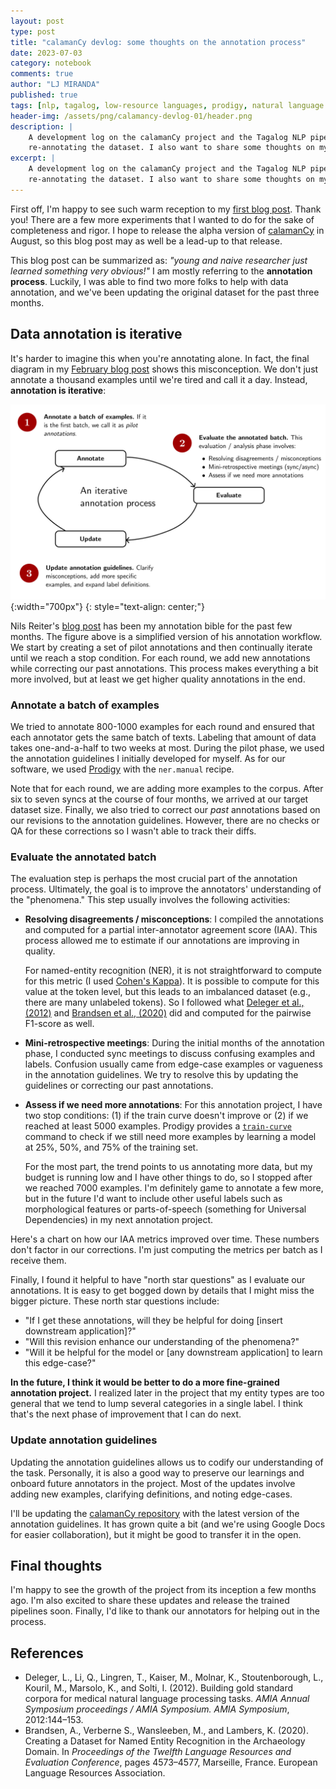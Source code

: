 ```yaml
---
layout: post
type: post
title: "calamanCy devlog: some thoughts on the annotation process"
date: 2023-07-03
category: notebook
comments: true
author: "LJ MIRANDA"
published: true
tags: [nlp, tagalog, low-resource languages, prodigy, natural language processing, machine learning]
header-img: /assets/png/calamancy-devlog-01/header.png
description: |
    A development log on the calamanCy project and the Tagalog NLP pipeline. The tl;dr: we just finished
    re-annotating the dataset. I also want to share some thoughts on my learnings during the annotation process.
excerpt: |
    A development log on the calamanCy project and the Tagalog NLP pipeline. The tl;dr: we just finished
    re-annotating the dataset. I also want to share some thoughts on my learnings during the annotation process.
---
```


<span class="firstcharacter">F</span>irst off, I'm happy to see such warm reception to my [first blog post](/2023/02/04/tagalog-pipeline/). Thank you!
There are a few more experiments that I wanted to do for the sake of completeness and rigor. 
I hope to release the alpha version of [calamanCy](https://github.com/ljvmiranda921/calamanCy) in August, 
so this blog post may as well be a lead-up to that release. 

This blog post can be summarized as: *"young and naive researcher just learned something very obvious!"* 
I am mostly referring to the **annotation process**.
Luckily, I was able to find two more folks to help with data annotation, and we've been updating the original dataset for the past three months.

## Data annotation is iterative

It's harder to imagine this when you're annotating alone. 
In fact, the final diagram in my [February blog post](https://ljvmiranda921.github.io/notebook/2023/02/04/tagalog-pipeline/#conclusion) shows this misconception. 
We don't just annotate a thousand examples until we're tired and call it a day. 
Instead, **annotation is iterative**:

![](/assets/png/calamancy-devlog-01/iterative-process.png){:width="700px"}
{: style="text-align: center;"}

Nils Reiter's [blog post](https://sharedtasksinthedh.github.io/2017/10/01/howto-annotation/) has been my annotation bible for the past few months.
The figure above is a simplified version of his annotation workflow. 
We start by creating a set of pilot annotations and then continually iterate until we reach a stop condition.
For each round, we add new annotations while correcting our past annotations. 
This process makes everything a bit more involved, but at least we get higher quality annotations in the end.

### Annotate a batch of examples

We tried to annotate 800-1000 examples for each round and ensured that each annotator gets the same batch of texts. 
Labeling that amount of data takes one-and-a-half to two weeks at most.
During the pilot phase, we used the annotation guidelines I initially developed for myself.
As for our software, we used [Prodigy](https://prodi.gy) with the `ner.manual` recipe.

Note that for each round, we are adding more examples to the corpus. 
After six to seven syncs at the course of four months, we arrived at our target dataset size.
Finally, we also tried to correct our *past* annotations based on our revisions to the annotation guidelines. 
However, there are no checks or QA for these corrections so I wasn't able to track their diffs.


### Evaluate the annotated batch 

The evaluation step is perhaps the most crucial part of the annotation process. 
Ultimately, the goal is to improve the annotators' understanding of the "phenomena."
This step usually involves the following activities:


- **Resolving disagreements / misconceptions**: I compiled the annotations and computed for a partial inter-annotator agreement score (IAA).
    This process allowed me to estimate if our annotations are improving in quality. 

    For named-entity recognition (NER), it is not straightforward to compute for this metric (I used [Cohen's Kappa](https://en.wikipedia.org/wiki/Cohen%27s_kappa)).
    It is possible to compute for this value at the token level, but this leads to an imbalanced dataset (e.g., there are many unlabeled tokens).
    So I followed what [Deleger et al., (2012)](#deleger2012gold) and [Brandsen et al., (2020)](#brandsen2020gold) did and computed for the pairwise F1-score as well.

- **Mini-retrospective meetings**: During the initial months of the annotation phase, I conducted sync meetings to discuss confusing examples and labels.
    Confusion usually came from edge-case examples or vagueness in the annotation guidelines.
    We try to resolve this by updating the guidelines or correcting our past annotations. 

- **Assess if we need more annotations**: For this annotation project, I have two stop conditions: (1) if the train curve doesn't improve or (2) if we reached at least 5000 examples.
    Prodigy provides a [`train-curve`](https://prodi.gy/docs/recipes#train-curve) command to check if we still need more examples by learning a model at 25%, 50%, and 75% of the training set. 

    For the most part, the trend points to us annotating more data, but my budget is running low and I have other things to do, so I stopped after we reached 7000 examples.
    I'm definitely game to annotate a few more, but in the future I'd want to include other useful labels such as morphological features or parts-of-speech (something for Universal Dependencies) in my next annotation project.

Here's a chart on how our IAA metrics improved over time. 
These numbers don't factor in our corrections. 
I'm just computing the metrics per batch as I receive them.


Finally, I found it helpful to have "north star questions" as I evaluate our annotations. 
It is easy to get bogged down by details that I might miss the bigger picture.
These north star questions include:
- "If I get these annotations, will they be helpful for doing [insert downstream application]?"
- "Will this revision enhance our understanding of the phenomena?"
- "Will it be helpful for the model or [any downstream application] to learn this edge-case?"

**In the future, I think it would be better to do a more fine-grained annotation project.**
I realized later in the project that my entity types are too general that we tend to lump several categories in a single label.
I think that's the next phase of improvement that I can do next.

### Update annotation guidelines

Updating the annotation guidelines allows us to codify our understanding of the task.
Personally, it is also a good way to preserve our learnings and onboard future annotators in the project.
Most of the updates involve adding new examples, clarifying definitions, and noting edge-cases.

I'll be updating the [calamanCy repository](https://github.com/ljvmiranda921/calamanCy) with the latest version of the annotation guidelines.
It has grown quite a bit (and we're using Google Docs for easier collaboration), but it might be good to transfer it in the open.

## Final thoughts

I'm happy to see the growth of the project from its inception a few months ago. 
I'm also excited to share these updates and release the trained pipelines soon.
Finally, I'd like to thank our annotators for helping out in the process.

## References

- <a id="deleger2012gold">Deleger, L., Li, Q., Lingren, T., Kaiser, M., Molnar, K., Stoutenborough, L., Kouril, M., Marsolo, K., and Solti, I.</a> (2012). Building gold standard corpora for medical natural language processing tasks. *AMIA Annual Symposium proceedings / AMIA Symposium. AMIA Symposium*, 2012:144–153.
- <a id="brandsen2020gold">Brandsen, A., Verberne S., Wansleeben, M., and Lambers, K.</a> (2020). Creating a Dataset for Named Entity Recognition in the Archaeology Domain. In *Proceedings of the Twelfth Language Resources and Evaluation Conference*, pages 4573–4577, Marseille, France. European Language Resources Association.